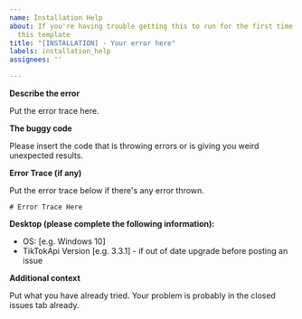 ```yaml
---
name: Installation Help
about: If you're having trouble getting this to run for the first time please use
  this template
title: "[INSTALLATION] - Your error here"
labels: installation_help
assignees: ''

---
```


**Describe the error**

Put the error trace here.

**The buggy code**

Please insert the code that is throwing errors or is giving you weird unexpected results.

**Error Trace (if any)**

Put the error trace below if there's any error thrown.
```
# Error Trace Here
```

**Desktop (please complete the following information):**
 - OS: [e.g. Windows 10]
 - TikTokApi Version [e.g. 3.3.1] - if out of date upgrade before posting an issue

**Additional context**

Put what you have already tried. Your problem is probably in the closed issues tab already.
